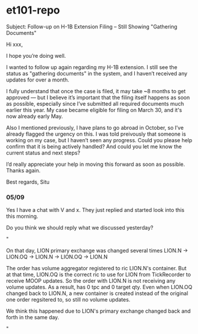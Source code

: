 # et101-repo



Subject: Follow-up on H-1B Extension Filing – Still Showing "Gathering Documents"

Hi xxx,

I hope you’re doing well.

I wanted to follow up again regarding my H-1B extension. I still see the status as "gathering documents" in the system, and I haven’t received any updates for over a month.

I fully understand that once the case is filed, it may take ~8 months to get approved — but I believe it’s important that the filing itself happens as soon as possible, especially since I’ve submitted all required documents much earlier this year. My case became eligible for filing on March 30, and it's now already early May.

Also I mentioned previously, I have plans to go abroad in October, so I’ve already flagged the urgency on this. I was told preivously that someone is working on my case, but I haven’t seen any progress. Could you please help confirm that it is being actively handled? And could you let me know the current status and next steps?

I’d really appreciate your help in moving this forward as soon as possible. Thanks again.

Best regards,
Situ


### 05/09

Yes I have a chat with V and x. They just replied and started look into this this morning.

Do you think we should reply what we discussed yesterday?

"

On that day, LION primary exchange was changed several times LION.N -> LION.OQ -> LION.N -> LION.OQ -> LION.N

The order has volume aggregator registered to ric LION.N's container. But at that time, LION.OQ is the correct ric to use for LION from TickRecorder to receive MOOP updates. So the order with LION.N is not receiving any volume updates. As a result, has 0 tpc and 0 target qty. Even when LION.OQ changed back to LION.N, a new container is created instead of the original one order regsitered to, so still no volume updates.

We think this happened due to LION's primary exchange changed back and forth in the same day. 

"

